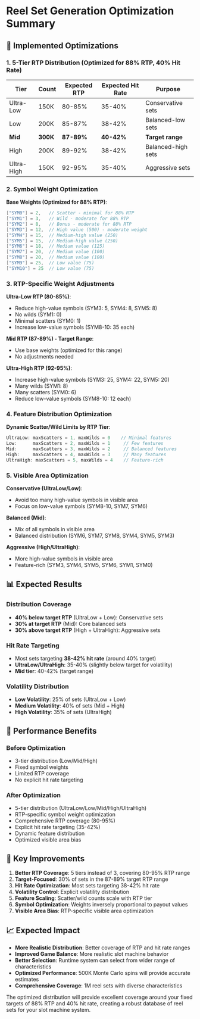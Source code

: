 # Reel Set Generation Optimization Summary

## 🎯 **Implemented Optimizations**

### **1. 5-Tier RTP Distribution (Optimized for 88% RTP, 40% Hit Rate)**

| Tier | Count | Expected RTP | Expected Hit Rate | Purpose |
|------|-------|--------------|-------------------|---------|
| Ultra-Low | 150K | 80-85% | 35-40% | Conservative sets |
| Low | 200K | 85-87% | 38-42% | Balanced-low sets |
| **Mid** | **300K** | **87-89%** | **40-42%** | **Target range** |
| High | 200K | 89-92% | 38-42% | Balanced-high sets |
| Ultra-High | 150K | 92-95% | 35-40% | Aggressive sets |

### **2. Symbol Weight Optimization**

**Base Weights (Optimized for 88% RTP)**:
```csharp
["SYM0"] = 2,   // Scatter - minimal for 88% RTP
["SYM1"] = 3,   // Wild - moderate for 88% RTP
["SYM2"] = 8,   // Bonus - moderate for 88% RTP
["SYM3"] = 12,  // High value (500) - moderate weight
["SYM4"] = 15,  // Medium-high value (250)
["SYM5"] = 15,  // Medium-high value (250)
["SYM6"] = 18,  // Medium value (125)
["SYM7"] = 20,  // Medium value (100)
["SYM8"] = 20,  // Medium value (100)
["SYM9"] = 25,  // Low value (75)
["SYM10"] = 25  // Low value (75)
```

### **3. RTP-Specific Weight Adjustments**

**Ultra-Low RTP (80-85%)**:
- Reduce high-value symbols (SYM3: 5, SYM4: 8, SYM5: 8)
- No wilds (SYM1: 0)
- Minimal scatters (SYM0: 1)
- Increase low-value symbols (SYM8-10: 35 each)

**Mid RTP (87-89%) - Target Range**:
- Use base weights (optimized for this range)
- No adjustments needed

**Ultra-High RTP (92-95%)**:
- Increase high-value symbols (SYM3: 25, SYM4: 22, SYM5: 20)
- Many wilds (SYM1: 8)
- Many scatters (SYM0: 6)
- Reduce low-value symbols (SYM8-10: 12 each)

### **4. Feature Distribution Optimization**

**Dynamic Scatter/Wild Limits by RTP Tier**:
```csharp
UltraLow: maxScatters = 1, maxWilds = 0    // Minimal features
Low:      maxScatters = 2, maxWilds = 1     // Few features
Mid:      maxScatters = 3, maxWilds = 2     // Balanced features
High:     maxScatters = 4, maxWilds = 3     // Many features
UltraHigh: maxScatters = 5, maxWilds = 4    // Feature-rich
```

### **5. Visible Area Optimization**

**Conservative (UltraLow/Low)**:
- Avoid too many high-value symbols in visible area
- Focus on low-value symbols (SYM8-10, SYM7, SYM6)

**Balanced (Mid)**:
- Mix of all symbols in visible area
- Balanced distribution (SYM6, SYM7, SYM8, SYM4, SYM5, SYM3)

**Aggressive (High/UltraHigh)**:
- More high-value symbols in visible area
- Feature-rich (SYM3, SYM4, SYM5, SYM6, SYM1, SYM0)

## 📊 **Expected Results**

### **Distribution Coverage**
- **40% below target RTP** (UltraLow + Low): Conservative sets
- **30% at target RTP** (Mid): Core balanced sets
- **30% above target RTP** (High + UltraHigh): Aggressive sets

### **Hit Rate Targeting**
- Most sets targeting **38-42% hit rate** (around 40% target)
- **UltraLow/UltraHigh**: 35-40% (slightly below target for volatility)
- **Mid tier**: 40-42% (target range)

### **Volatility Distribution**
- **Low Volatility**: 25% of sets (UltraLow + Low)
- **Medium Volatility**: 40% of sets (Mid + High)
- **High Volatility**: 35% of sets (UltraHigh)

## 🚀 **Performance Benefits**

### **Before Optimization**
- 3-tier distribution (Low/Mid/High)
- Fixed symbol weights
- Limited RTP coverage
- No explicit hit rate targeting

### **After Optimization**
- 5-tier distribution (UltraLow/Low/Mid/High/UltraHigh)
- RTP-specific symbol weight optimization
- Comprehensive RTP coverage (80-95%)
- Explicit hit rate targeting (35-42%)
- Dynamic feature distribution
- Optimized visible area bias

## 🎯 **Key Improvements**

1. **Better RTP Coverage**: 5 tiers instead of 3, covering 80-95% RTP range
2. **Target-Focused**: 30% of sets in the 87-89% target RTP range
3. **Hit Rate Optimization**: Most sets targeting 38-42% hit rate
4. **Volatility Control**: Explicit volatility distribution
5. **Feature Scaling**: Scatter/wild counts scale with RTP tier
6. **Symbol Optimization**: Weights inversely proportional to payout values
7. **Visible Area Bias**: RTP-specific visible area optimization

## 📈 **Expected Impact**

- **More Realistic Distribution**: Better coverage of RTP and hit rate ranges
- **Improved Game Balance**: More realistic slot machine behavior
- **Better Selection**: Runtime system can select from wider range of characteristics
- **Optimized Performance**: 500K Monte Carlo spins will provide accurate estimates
- **Comprehensive Coverage**: 1M reel sets with diverse characteristics

The optimized distribution will provide excellent coverage around your fixed targets of 88% RTP and 40% hit rate, creating a robust database of reel sets for your slot machine system. 